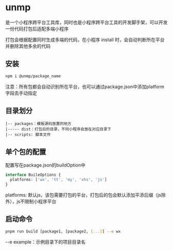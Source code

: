 # unmp
是一个小程序跨平台工具库，同时也是小程序跨平台工具的开发脚手架，可以开发一份代码打包后适配多端小程序

打包会根据配置同时生成多端的代码，在小程序 install 时，会自动判断所在平台并删除其他多余的代码

## 安装
``` bash
npm i @unmp/package_name
```
注意：所有包都会自动识别所在平台，也可以通过package.json中添加platform字段去手动指定

## 目录划分
```
|-- packages：模板源码放置的地方
|----- dist：打包后的目录，不同小程序会放在对应目录下
|-- scripts: 脚本文件
```

## 单个包的配置
配置写在package.json的buildOption中
``` typescript
interface BuileOptions {
  platforms: ['wx', 'tt', 'my', 'xhs', 'js']
}
```
platforms: 默认js，该包需要打包的平台，打包后的包会默认添加平添后缀（js除外），js不限制小程序平台</br>

## 启动命令
``` bash
pnpm run build [package1, [package2, [...]] --e wx
```
--e example：示例目录下的项目目录名
